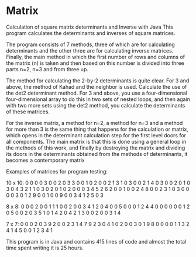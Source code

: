 # Matrix
Calculation of square matrix determinants and Inverse with Java
This program calculates the determinants and inverses of square matrices.

The program consists of 7 methods, three of which are for calculating determinants and the other three are for calculating inverse matrices.
Finally,
the main method in which the first number of rows and columns of the matrix (n) is taken and then based on this number is divided into three parts n=2, n=3 and from three up.

The method for calculating the 2-by-2 determinants is quite clear. For 3 and above,
the method of Kahad and the neighbor is used. Calculate the use of the det2 determinant method.
For 3 and above, you use a four-dimensional four-dimensional array to do this in two sets of nested loops, and then again with two more sets using the det2 method,
you calculate the determinants of these matrices.

For the inverse matrix, a method for n=2, a method for n=3 and a method for more than 3 is the same thing that happens for the calculation or matrix,
which opens in the determinant calculation step for the first level doors for all components.
The main matrix is that this is done using a general loop in the methods of this work,
and finally by destroying the matrix and dividing its doors in the determinants obtained from the methods of determinants, it becomes a contemporary matrix

Examples of matrices for program testing:

10 x 10:
0 0 0 0 3 0 0 2 0 3
3 0 0 1 0 2 0 0 2 1
3 1 0 3 0 0 2 1 4 0
3 0 0 2 0 1 0 3 0 4
3 2 1 1 0 3 0 2 0 1
0 2 0 0 0 3 4 5 2 6
2 0 0 1 0 0 2 4 8 0
0 2 3 1 0 3 0 0 0 0 
3 0 1 2 9 0 0 1 0 0
9 0 0 3 4 1 2 5 0 3

8 x 8:
0 0 0 2 0 0 1 1
1 0 0 2 0 0 3 4
1 2 0 4 0 0 5 0
0 0 1 2 4 4 0 0 
0 0 0 0 1 2 0 5
0 0 2 0 3 5 1 0
1 4 2 0 4 2 1 3
0 0 2 0 0 3 1 4

7 x 7:
0 0 0 2 0 3 9
2 0 0 2 3 1 4
7 9 2 3 0 4 1
0 2 0 0 3 0 1 
9 8 0 0 0 0 1 
1 3 2 4 1 4 5
0 0 1 2 3 4 1

This program is in Java and contains 415 lines of code and almost the total time spent writing it is 25 hours.
